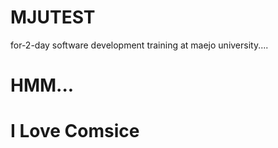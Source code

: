 # MJUTEST
for-2-day software development training at maejo university....
# HMM...
# I Love Comsice
